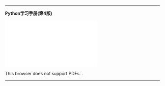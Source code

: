 
------

**Python学习手册(第4版)**

<object data="../../../2.pdf" type="application/pdf"  width="700px" height="950px">
    <embed src="../../_img/_pdf/Python学习手册(第4版).pdf" type="application/pdf">
        <p>This browser does not support PDFs. <!-- Please download the PDF to view it: <a href="http://yoursite.com/the.pdf">Download PDF</a> -->.</p>
    </embed>
</object>


------